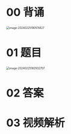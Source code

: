 # 00 背诵

<img src="https://cvp.oss-cn-shanghai.aliyuncs.com/picgo/202402251905910.png" alt="image-20240225190515827" style="zoom:50%;" />



# 01 题目

<img src="https://cvp.oss-cn-shanghai.aliyuncs.com/picgo/202402251829801.png" alt="image-20240225182932707" style="zoom:50%;" />



# 02 答案







# 03 视频解析



